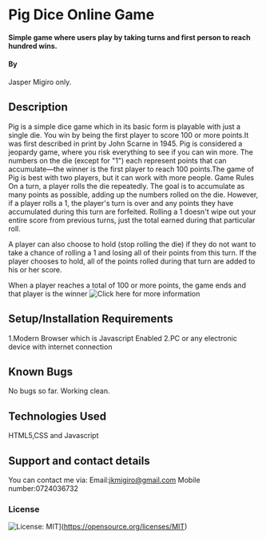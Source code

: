 # Pig Dice Online Game
#### Simple game where users play by taking turns and first person to reach hundred wins.
#### By
Jasper Migiro only.
## Description
Pig is a simple dice game which in its basic form is playable with just a single die. You win by being the first player to score 100 or more points.It was first described in print by John Scarne in 1945. Pig is considered a jeopardy game, where you risk everything to see if you can win more. The numbers on the die (except for "1") each represent points that can accumulate—the winner is the first player to reach 100 points.The game of Pig is best with two players, but it can work with more people.
Game Rules
On a turn, a player rolls the die repeatedly. The goal is to accumulate as many points as possible, adding up the numbers rolled on the die. However, if a player rolls a 1, the player's turn is over and any points they have accumulated during this turn are forfeited. Rolling a 1 doesn't wipe out your entire score from previous turns, just the total earned during that particular roll.

A player can also choose to hold (stop rolling the die) if they do not want to take a chance of rolling a 1 and losing all of their points from this turn. If the player chooses to hold, all of the points rolled during that turn are added to his or her score.

When a player reaches a total of 100 or more points, the game ends and that player is the winner
![Click here for more information](https://en.wikipedia.org/wiki/Pig_(dice_game))

## Setup/Installation Requirements
1.Modern Browser which is Javascript Enabled
2.PC or any electronic device with internet connection
## Known Bugs
No bugs so far. Working clean.
## Technologies Used
HTML5,CSS and Javascript
## Support and contact details
You can contact me via:
Email:jkmigiro@gmail.com
Mobile number:0724036732

### License
![License: MIT](https://img.shields.io/badge/License-MIT-yellow.svg)](https://opensource.org/licenses/MIT)
